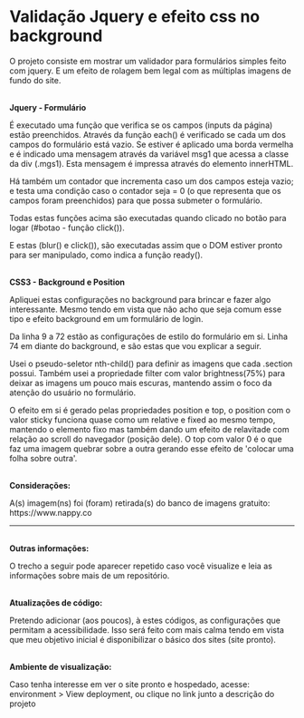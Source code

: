 <h1>Validação Jquery e efeito css no background</h1>
<p>O projeto consiste em mostrar um validador para formulários simples feito com jquery. E um efeito de rolagem bem legal com as múltiplas imagens de fundo do site.</p>
<br>
<strong>Jquery - Formulário</strong>
<p>É executado uma função que verifica se os campos (inputs da página) estão preenchidos. Através da função each() é verificado se cada um dos campos do formulário está vazio. Se estiver é aplicado uma borda vermelha e é indicado uma mensagem através da variável msg1 que acessa a classe da div (.mgs1). Esta mensagem é impressa através do elemento innerHTML.</p>

<p>Há também um contador que incrementa caso um dos campos esteja vazio; e testa uma condição caso o contador seja = 0 (o que representa que os campos foram preenchidos) para que possa submeter o formulário.</p>

<p>Todas estas funções acima são executadas quando clicado no botão para logar (#botao - função click()).</p>

<p>E estas (blur() e click()), são executadas assim que o DOM estiver pronto para ser manipulado, como indica a função ready().</p>

<br>
<strong>CSS3 - Background e Position</strong>
<p>Apliquei estas configurações no background para brincar e fazer algo interessante. Mesmo tendo em vista que não acho que seja comum esse tipo e efeito background em um formulário de login.</p>

<p>Da linha 9 a 72 estão as configurações de estilo do formulário em si. Linha 74 em diante do background, e são estas que vou explicar a seguir.</p>

<p>Usei o pseudo-seletor nth-child() para definir as imagens que cada .section possui. Também usei a propriedade filter com valor brightness(75%) para deixar as imagens um pouco mais escuras, mantendo assim o foco da atenção do usuário no formulário.</p>

<p>O efeito em si é gerado pelas propriedades position e top, o position com o valor sticky funciona quase como um relative e fixed ao mesmo tempo, mantendo o elemento fixo mas também dando um efeito de relavitade com relação ao scroll do navegador (posição dele). O top com valor 0 é o que faz uma imagem quebrar sobre a outra gerando esse efeito de 'colocar uma folha sobre outra'.</p>
<br>
<strong>Considerações:</strong>
<p>A(s) imagem(ns) foi (foram) retirada(s) do banco de imagens gratuito: https://www.nappy.co</p>
<hr>
<br>
<strong>Outras informações: </strong><p>O trecho a seguir pode aparecer repetido caso você visualize e leia as informações sobre mais de um repositório.</p>
<br>
<strong>Atualizações de código: </strong><p>Pretendo adicionar (aos poucos), à estes códigos, as configurações que permitam a acessibilidade. Isso será feito com mais calma tendo em vista que meu objetivo inicial é disponibilizar o básico dos sites (site pronto).</p>
<br>
<strong>Ambiente de visualização:</strong> <p>Caso tenha interesse em ver o site pronto e hospedado, acesse: environment > View deployment, ou clique no link junto a descrição do projeto</p>
